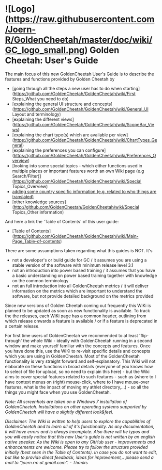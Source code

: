 # ![Logo] (https://raw.githubusercontent.com/Joern-R/GoldenCheetah/master/doc/wiki/GC_logo_small.png) Golden Cheetah: User's Guide 


The main focus of this new GoldenCheetah User's Guide is to describe the features and functions provided by Golden Cheetah by 
* [going through all the steps a new user has to do when starting](https://github.com/GoldenCheetah/GoldenCheetah/wiki/First Steps_What you need to do)
* [explaining the general UI structure and concepts]
(https://github.com/GoldenCheetah/GoldenCheetah/wiki/General_UI Layout and terminology)
* [explaining the different views]
(https://github.com/GoldenCheetah/GoldenCheetah/wiki/ScopeBar_Views)
* [explaining the chart type(s) which are available per view]
(https://github.com/GoldenCheetah/GoldenCheetah/wiki/ChartTypes_General)
* [explaining the preferences you can configure] (https://github.com/GoldenCheetah/GoldenCheetah/wiki/Preferences_Overview)
* [looking into some special topics - which either functions used in multiple places or important features worth an own Wiki page (e.g Search/Filter)] (https://github.com/GoldenCheetah/GoldenCheetah/wiki/Special Topics_Overview)
* [adding some country specific information (e.g. related to who things are translated)](https://github.com/GoldenCheetah/GoldenCheetah/wiki/Translation_GeneralInformation)
* [other knowledge sources](http://github.com/GoldenCheetah/GoldenCheetah/wiki/Special Topics_Other information)

And here a link the 'Table of Contents' of this user guide:

* [Table of Contents] (https://github.com/GoldenCheetah/GoldenCheetah/wiki/Main-Page_Table-of-contents)

There are some assumptions taken regarding what this guides is NOT. It's
* not a developer's or build guide for GC / it assumes you are using a stable version of the software with minimum release level 3.1
* not an introduction into power based training / it assumes that you have a basic understanding on power based training together with knowledge on the common terminology
* not an full introduction into all GoldenCheetah metrics / it will deliver information on the metrics which are important to understand the software, but not provide detailed background on the metrics provided

Since new versions of Golden Cheetah coming out frequently this WiKi is planned to be updated as soon as new functionality is available. To track the the releases, each WiKi page has a common header, outlining from which release onwards a feature is available / or if a feature is deprecated in a certain release.

For first time users of GoldenCheetah we recommended to at least 'flip-through' the whole Wiki - ideally with GoldenCheetah running in a second window and make yourself familiar with the concepts and features. Once you have done this, use the WiKi to re-visit specific details and concepts which you are using in GoldenCheetah. Most of the GoldenCheetah functionality is very straight forward and self-explanatory. This Wiki will not elaborate on these functions in broad details (everyone of you knows how to select of file for upload, so no need to explain this here) - but the Wiki aims to cover special features related to such features - such as (where to I have context menus on (right) mouse-click, where to I have mouse-over features, what is the impact of moving my athlet directory,...) - so all the things you might face when you use GoldenCheetah.

_Note: All screenhots are taken on a Windows 7 installation of GoldenCheetah. Installations on other operating systems supported by GoldenCheetah will have a slightly different look&feel._

_Disclaimer: The Wiki is written to help users to explore the capabilities of GoldenCheetah and to learn all of it's functionality. As any documentation, it will have errors and is always incomplete. Also there will be typos and you will easily notice that this new User's guide is not written by an english native speaker. As the Wiki is open to any GitHub user - improvements and enhancements are welcome. Please try to follow the structure provided initially (best seen in the Table of Contents). In case you do not want to edit, but like to provide direct feedback, ideas for improvement,.. please send a mail to "joern.rm at gmail.com". - Thanks_ 



